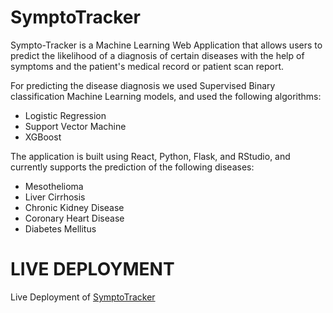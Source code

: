# SymptoTracker

Sympto-Tracker is a Machine Learning Web Application that allows users to predict the likelihood of a diagnosis of certain diseases with the help of symptoms and the
patient's medical record or patient scan report. 

For predicting the disease diagnosis we used Supervised Binary classification Machine Learning models, and used the following algorithms:

* Logistic Regression
* Support Vector Machine
* XGBoost

The application is built using React, Python, Flask, and RStudio, and currently supports the prediction of the following diseases:

* Mesothelioma
* Liver Cirrhosis
* Chronic Kidney Disease
* Coronary Heart Disease
* Diabetes Mellitus

# LIVE DEPLOYMENT

Live Deployment of [SymptoTracker](sympto-tracker.vercel.app/)
